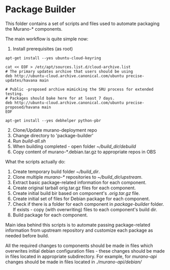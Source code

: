 # Package Builder

This folder contains a set of scripts and files used to automate packaging the Murano-* components.

The main workflow is quite simple now:

1. Install prerequisites (as root)

```
apt-get install --yes ubuntu-cloud-keyring

cat << EOF > /etc/apt/sources.list.d/cloud-archive.list
# The primary updates archive that users should be using
deb http://ubuntu-cloud.archive.canonical.com/ubuntu precise-updates/havana main

# Public -proposed archive mimicking the SRU process for extended testing.
# Packages should bake here for at least 7 days.
deb http://ubuntu-cloud.archive.canonical.com/ubuntu precise-proposed/havana main
EOF

apt-get install --yes debhelper python-pbr
```

2. Clone/Update murano-deployment repo
3. Change directory to 'package-builder'
4. Run *build-all.sh*
5. When building completed - open folder *\~/build_dir/debuild*
6. Copy content of murano-*.debian.tar.gz to appropriate repos in OBS

What the scripts actually do:

1. Create temporary build folder *~/build_dir*.
2. Clone multiple *murano-\** repositories to *\~/build_dir/upstream*.
3. Extract basic package-related information for each component.
4. Create original tarball orig.tar.gz files for each component.
5. Create initial build bir based on component's *.orig.tar.gz* file.
5. Create initial set of files for Debian package for each component.
6. Check if there is a folder for each component in *package-builder* folder. If exists - copy (with overwriting) files to each component's build dir.
7. Build package for each component.

Main idea behind this scripts is to automate passing package-related information from upstream repository and customize each package as needed before build.

All the required changes to components should be made in files which overwrites initial debian configuration files - these changes should be made in files located in appropriate subdirectory. For example, for *murano-api* changes should be made in files located in *./murano-api/debian/*
